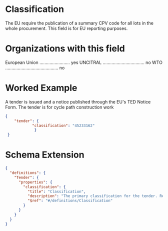 Classification
===============
The EU require the publication of a summary CPV code for all lots in the whole procurement. This field is for EU reporting purposes.

Organizations with this field
===============

European Union ........................ yes
UNCITRAL ................................. no
WTO .......................................... no

Worked Example
==============
A tender is issued and a notice published through the EU's TED Notice Form. The tender is for cycle path construction work

```json
{
	"tender": {
			"classification": "45233162"
			 }
 }
 ``` 

Schema Extension
=======
```json
{
  "definitions": {
    "Tender": {
      "properties": {
        "classification": {
          "title": "Classification",
          "description": "The primary classification for the tender. Required by the EU. Uses CPV Codelist See the [itemClassificationScheme](http://standard.open-contracting.org/1.1-dev/en/schema/codelists/#item-classification-scheme).",
          "$ref": "#/definitions/Classification"
        }
      }
    }
  }
}
```